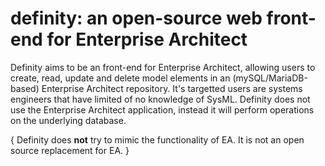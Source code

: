 # definity: an open-source web front-end for Enterprise Architect

Definity aims to be an front-end for Enterprise Architect, allowing users to create, read, update and delete model elements in an (mySQL/MariaDB-based) Enterprise Architect repository. It's targetted users are systems engineers that have limited of no knowledge of SysML. Definity does not use the Enterprise Architect application, instead it will perform operations on the underlying database.

{
  Definity does **not** try to mimic the functionality of EA. It is not an open source replacement for EA. 
}

